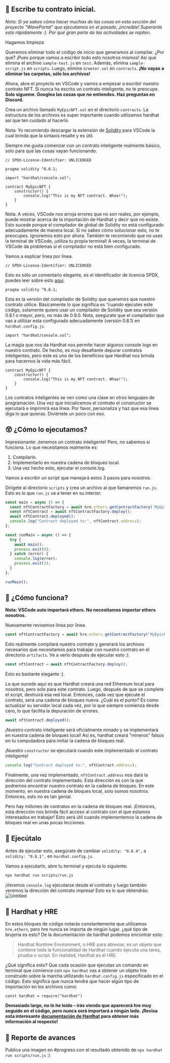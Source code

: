 
## 📝 Escribe tu contrato inicial.

*Nota: Si ya sabes cómo hacer muchas de las cosas en esta sección del proyecto "WavePortal" que ejecutamos en el pasado, ¡increíble! Superarás esto rápidamente :). Por qué gran parte de las actividades se repiten.*

Hagamos limpieza.

Queremos eliminar todo el código de inicio que generamos al compilar. ¿Por qué? ¡Pues porque vamos a escribir todo esto nosotros mismos! Así que elimina el archivo `sample-test.js` en `test`. Además, elimina `sample-script.js` en `scripts`. Luego, elimine `Greeter.sol` en `contracts`. **¡No vayas a eliminar las carpetas, sólo los archivos!**

Ahora, abre el proyecto en VSCode y vamos a empezar a escribir nuestro contrato NFT. Si nunca ha escrito un contrato inteligente, no te preocupe. **Solo sígueme. Googlea las cosas que no entiendes. Haz preguntas en Discord.**

Crea un archivo llamado `MyEpicNFT.sol` en el directorio `contracts`. La estructura de los archivos es super importante cuando utilizamos hardhat así que ten cuidado al hacerlo.

Nota: Yo recomiendo descargar la extensión de [Solidity](https://marketplace.visualstudio.com/items?itemName=JuanBlanco.solidity) para VSCode la cual brinda que la sintaxis resalte y es útil.

Siempre me gusta comenzar con un contrato inteligente realmente básico, solo para que las cosas vayan funcionando.

```solidity
// SPDX-License-Identifier: UNLICENSED

pragma solidity ^0.8.1;

import "hardhat/console.sol";

contract MyEpicNFT {
    constructor() {
        console.log("This is my NFT contract. Whoa!");
    }
}
```

Nota: A veces, VSCode nos arroja errores que no son reales, por ejemplo, puede mostrar acerca de la importación de Hardhat y decir que no existe. Esto sucede porque el compilador de global de Solidity no está configurado adecuadamente de manera local. Si no sabes cómo solucionar esto, no te preocupes. Ignoremos esto por ahora. También te recomiendo que no uses la terminal de VSCode, ¡utiliza tu propia terminal! A veces, la terminal de VSCode da problemas si el compilador no está bien configurado.

Vamos a explicar línea por línea.

```solidity
// SPDX-License-Identifier: UNLICENSED
```

Esto es sólo un comentario elegante, es el identificador de licencia SPDX, puedes leer sobre esto [aquí](https://spdx.org/licenses/).

```solidity
pragma solidity ^0.8.1;
```

Esta es la versión del compilador de Solidity que queremos que nuestro contrato utilice. Básicamente lo que significa es “cuando ejecutes este código, solamente quiero usar un compilador de Solidity que sea versión 0.8.1 o mayor, pero, no más de 0.9.0. Nota, asegúrate que el compilador que vas a utilizar esta configurado adecuadamente (versión 0.8.1) en `hardhat.config.js`.

```solidity
import "hardhat/console.sol";
```

La magia que nos da Hardhat nos permite hacer algunos console logs en nuestro contrato. De hecho, es muy desafiante depurar contratos inteligentes, pero este es uno de los beneficios que Hardhat nos brinda para hacernos la vida más fácil.

```solidity
contract MyEpicNFT {
    constructor() {
        console.log("This is my NFT contract. Whoa!");
    }
}
```

Los contratos inteligentes se ven como una clase en otros lenguajes de programación. Una vez que inicialicemos el contrato el constructor se ejecutará e imprimirá esa línea. Por favor, personaliza y haz que esa línea diga lo que quieras. Diviértete un poco con eso.

## 😲 ¿Cómo lo ejecutamos?

Impresionante: ¡tenemos un contrato inteligente! Pero, no sabemos si funciona. Lo que necesitamos realmente es:

1.	Compilarlo.
2.	Implementarlo en nuestra cadena de bloques local.
3.	Una vez hecho esto, ejecutar el console.log.

Vamos a escribir un script que manejará estos 3 pasos para nosotros.

Dirígete al directorio `scripts` y crea un archivo al que llamaremos `run.js`. Esto es lo que `run.js` va a tener en su interior:

```javascript
const main = async () => {
  const nftContractFactory = await hre.ethers.getContractFactory('MyEpicNFT');
  const nftContract = await nftContractFactory.deploy();
  await nftContract.deployed();
  console.log("Contract deployed to:", nftContract.address);
};

const runMain = async () => {
  try {
    await main();
    process.exit(0);
  } catch (error) {
    console.log(error);
    process.exit(1);
  }
};

runMain();
```

## 🤔 ¿Cómo funciona?

**Nota: VSCode auto importará ethers. No necesitamos importar ethers nosotros.**

Nuevamente revisemos línea por línea.

```javascript
const nftContractFactory = await hre.ethers.getContractFactory("MyEpicNFT");
```

Esto realmente compilará nuestro contrato y generará los archivos necesarios que necesitamos para trabajar con nuestro contrato en el directorio `artifacts`. Ve a verlo después de ejecutar esto :).

```javascript
const nftContract = await nftContractFactory.deploy();
```

Esto es bastante elegante :).

Lo que sucede aquí es que Hardhat creará una red Ethereum local para nosotros, pero solo para este contrato. Luego, después de que se complete el script, destruirá esa red local. Entonces, cada vez que ejecute el contrato, será una cadena de bloques nueva. ¿Cuál es el punto? Es como actualizar su servidor local cada vez, por lo que siempre comienza desde cero, lo que facilita la depuración de errores.

```javascript
await nftContract.deployed();
```
¡Nuestro contrato inteligente será oficialmente minado y se implementará en nuestra cadena de bloques local! Así es, hardhat creará "mineros" falsos en tu computadora para imitar la cadena de bloques real.

¡Nuestro `constructor` se ejecutará cuando este implementado el contrato inteligente!

```javascript
console.log("Contract deployed to:", nftContract.address);
```

Finalmente, una vez implementado, `nftContract.address` nos dará la dirección del contrato implementado. Esta dirección es con la que podremos encontrar nuestro contrato en la cadena de bloques. En este momento, en nuestra cadena de bloques local, solo somos nosotros. Entonces, esto no es tan genial.

Pero hay millones de contratos en la cadena de bloques real. ¡Entonces, esta dirección nos brinda fácil acceso al contrato con el que estamos interesados en trabajar! Esto será útil cuando implementemos la cadena de bloques real en unas pocas lecciones.

## 💨 Ejecútalo

Antes de ejecutar esto, asegúrate de cambiar `solidity: "0.8.4",` a `solidity: "0.8.1",` en `hardhat.config.js`.

Vamos a ejecutarlo, abre tu terminal y ejecuta lo siguiente:

```bash
npx hardhat run scripts/run.js
```

¡Veremos `console.log` ejecutarse desde el contrato y luego también veremos la dirección del contrato impresa! Esto es lo que obtendrás:
![Untitled](https://i.imgur.com/CSBimfv.png)
 
## 🎩 Hardhat y HRE

En estos bloques de código notarás constantemente que utilizamos `hre.ethers`, pero hre nunca se importa de ningún lugar. ¿qué tipo de brujería es esto?
De la documentación de hardhat podemos encontrar esto:

> Hardhat Runtime Environment, o HRE para abreviar, es un objeto que contiene toda la funcionalidad de Hardhat cuando ejecuta una tarea, prueba o script. En realidad, Hardhat es el HRE.

¿Qué significa esto? Que cada ocasión que ejecutas un comando en terminal que comience con `npx hardhat` vas a obtener un objeto hre construido sobre la marcha utilizando `hardhat.config.js` especificado en el código. Esto significa que nunca tendrá que hacer algún tipo de importación en los archivos como:

`const hardhat = require("hardhat")`

**Demasiado largo, no lo he leído – irás viendo que aparecerá hre muy seguido en el código, pero nunca será importará a ningún lado. ¡Revisa esta interesante [documentación de Hardhat](https://hardhat.org/advanced/hardhat-runtime-environment.html) para obtener más información al respecto!**

## 🚨 Reporte de avances

Publica una imagen en #progress con el resultado obtenido de `npx hardhat run scripts/run.js` :)
